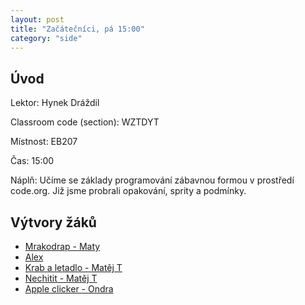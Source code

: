 ```yaml
---
layout: post
title: "Začátečníci, pá 15:00"
category: "side"
---
```


## Úvod

Lektor: Hynek Dráždil

Classroom code (section): WZTDYT

Místnost: EB207

Čas: 15:00

Náplň: Učíme se základy programování zábavnou formou v prostředí code.org.
Již jsme probrali opakování, sprity a podmínky.

## Výtvory žáků
- [Mrakodrap - Maty](https://studio.code.org/projects/artist/NzBdrjfQfbtgfqU5e7qpmxomAa4lJEskOyjio8nl0n8)
- [Alex](https://studio.code.org/projects/spritelab/Lp2OxkuRjNo8rB-f4CeWwvUy5tfYac4BaSYh4DIWh1g)
- [Krab a letadlo - Matěj T](https://studio.code.org/projects/spritelab/YRS5nKMDSSSIYb2BmzMlqIU1wwDlLb7L2uIfXzpRPCo)
- [Nechitit - Matěj T](https://studio.code.org/projects/spritelab/OMilkxAuGimxQ0KKg1ipGROyWxj5EE-o1geGYZbdvJE)
- [Apple clicker - Ondra](https://studio.code.org/projects/applab/ALmpydU_dx9ny2ddomjjBURTP38R0aw69C4sKh5fjdc)
